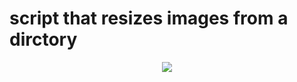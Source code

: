 # script that resizes images from a dirctory 
<p align="center">
  <img src=https://github.com/Abdelrhman-Sadek/Automation/assets/94745919/983fcdce-c130-4261-b238-ea9af32368ec />
  </p>
